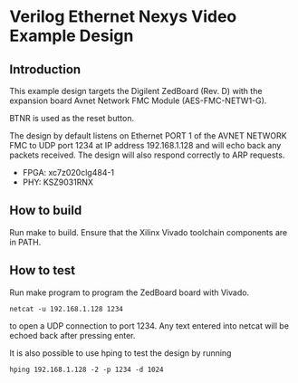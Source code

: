 # Verilog Ethernet Nexys Video Example Design

## Introduction

This example design targets the Digilent ZedBoard (Rev. D) with the
expansion board Avnet Network FMC Module (AES-FMC-NETW1-G).

BTNR is used as the reset button.

The design by default listens on Ethernet PORT 1 of the AVNET NETWORK FMC to 
UDP port 1234 at IP address 192.168.1.128 and will echo back any packets
received. The design will also respond correctly to ARP requests.

*  FPGA: xc7z020clg484-1
*  PHY: KSZ9031RNX

## How to build

Run make to build.  Ensure that the Xilinx Vivado toolchain components are
in PATH.

## How to test

Run make program to program the ZedBoard board with Vivado.

    netcat -u 192.168.1.128 1234

to open a UDP connection to port 1234.  Any text entered into netcat will be
echoed back after pressing enter.

It is also possible to use hping to test the design by running

    hping 192.168.1.128 -2 -p 1234 -d 1024
